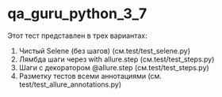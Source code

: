# qa_guru_python_3_7

Этот тест представлен в трех вариантах:
1. Чистый Selene (без шагов) (см.test/test_selene.py)
2. Лямбда шаги через with allure.step (см.test/test_steps.py)
3. Шаги с декоратором @allure.step (см.test/test_steps.py)
4. Разметку тестов всеми аннотациями (см. test/test_allure_annotations.py)